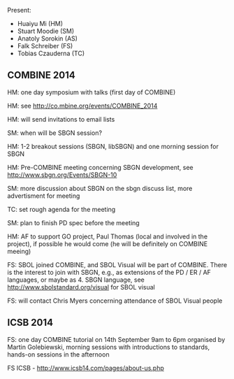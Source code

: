 Present:

-   Huaiyu Mi (HM)
-   Stuart Moodie (SM)
-   Anatoly Sorokin (AS)
-   Falk Schreiber (FS)
-   Tobias Czauderna (TC)

COMBINE 2014
------------

HM: one day symposium with talks (first day of COMBINE)

HM: see <http://co.mbine.org/events/COMBINE_2014>

HM: will send invitations to email lists

SM: when will be SBGN session?

HM: 1-2 breakout sessions (SBGN, libSBGN) and one morning session for SBGN

HM: Pre-COMBINE meeting concerning SBGN development, see <http://www.sbgn.org/Events/SBGN-10>

SM: more discussion about SBGN on the sbgn discuss list, more advertisment for meeting

TC: set rough agenda for the meeting

SM: plan to finish PD spec before the meeting

HM: AF to support GO project, Paul Thomas (local and involved in the project), if possible he would come (he will be definitely on COMBINE meeing)

FS: SBOL joined COMBINE, and SBOL Visual will be part of COMBINE. There is the interest to join with SBGN, e.g., as extensions of the PD / ER / AF languages, or maybe as 4. SBGN language, see <http://www.sbolstandard.org/visual> for SBOL visual

FS: will contact Chris Myers concerning attendance of SBOL Visual people

ICSB 2014
---------

FS: one day COMBINE tutorial on 14th September 9am to 6pm organised by Martin Golebiewski, morning sessions with introductions to standards, hands-on sessions in the afternoon

FS ICSB - <http://www.icsb14.com/pages/about-us.php>